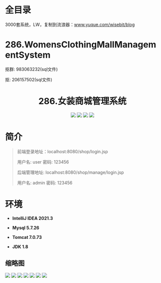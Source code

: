 # 全目录

3000套系统，LW，复制到流浪器：www.yuque.com/wisebit/blog

# 286.WomensClothingMallManagementSystem

<p>抠群: 983063232(sql文件)</p>
<p>抠: 206157502(sql文件)</p>

<p><h1 align="center">286.女装商城管理系统</h1></p>


<p align="center">
	<img src="https://img.shields.io/badge/jdk-1.8-orange.svg"/>
    <img src="https://img.shields.io/badge/servlet-5.x-lightgrey.svg"/>
    <img src="https://img.shields.io/badge/jsp-3.x-blue.svg"/>
    <img src="https://img.shields.io/badge/jdbc-5.x-yellow.svg"/>
</p>

# 简介
>
> 
>
> 前端登录地址：localhost:8080/shop/login.jsp
>
> 用户名: user   密码: 123456
>
> 后端管理地址: localhost:8080/shop/manage/login.jsp
>
> 用户名: admin   密码: 123456
>


# 环境

- <b>IntelliJ IDEA 2021.3</b>

- <b>Mysql 5.7.26</b>

- <b>Tomcat 7.0.73</b>

- <b>JDK 1.8</b>





## 缩略图

![](https://bitwise.oss-cn-heyuan.aliyuncs.com/2024/9/10/26526578-c7a2-4df6-87c8-43de324648af.png)
![](https://bitwise.oss-cn-heyuan.aliyuncs.com/2024/9/10/01d9f6fc-07c5-4f52-ae7b-04895497c72e.png)
![](https://bitwise.oss-cn-heyuan.aliyuncs.com/2024/9/10/08600a44-822a-41b5-a6e8-21c1ed0ebed5.png)
![](https://bitwise.oss-cn-heyuan.aliyuncs.com/2024/9/10/00d1489e-d5db-417d-b56f-58ba0221b454.png)
![](https://bitwise.oss-cn-heyuan.aliyuncs.com/2024/9/10/f41edd4a-bbdb-49d1-b610-1ac415e41bf9.png)
![](https://bitwise.oss-cn-heyuan.aliyuncs.com/2024/9/10/de8600d1-5cae-4288-8a08-9dde49fc0441.png)
![](https://bitwise.oss-cn-heyuan.aliyuncs.com/2024/9/10/ab54acab-4da0-44f6-9009-2b0c502bba92.png)





